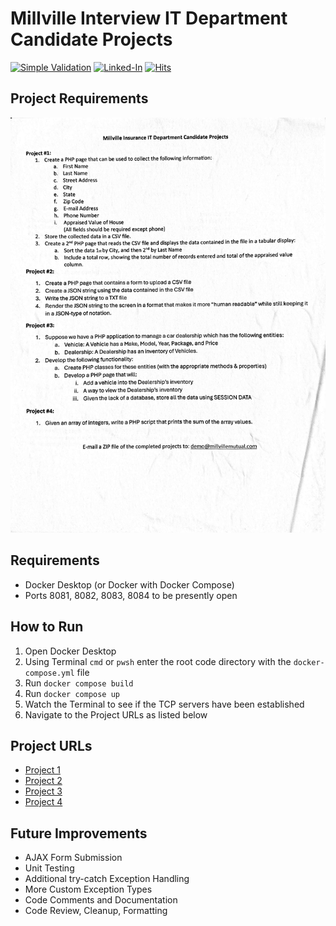 # Millville Interview IT Department Candidate Projects

[![Simple Validation](https://github.com/czenzel/MillvilleMutualDemo/actions/workflows/validate.yml/badge.svg)](https://github.com/czenzel/MillvilleMutualDemo/actions/workflows/validate.yml) [![Linked-In](https://img.shields.io/badge/LinkedIn-0077B5?style=for-the-badge&logo=linkedin&logoColor=white)](https://linkedin.com/in/chriszenzel) [![Hits](https://hits.sh/github.com/czenzel/MillvilleMutualInterview.svg)](https://hits.sh/github.com/czenzel/MillvilleMutualInterview/)

## Project Requirements

![202402interviewproject.jpg](202402interviewproject.jpg)

## Requirements

* Docker Desktop (or Docker with Docker Compose)
* Ports 8081, 8082, 8083, 8084 to be presently open

## How to Run

1. Open Docker Desktop
2. Using Terminal `cmd` or `pwsh` enter the root code directory with the `docker-compose.yml` file
3. Run `docker compose build`
4. Run `docker compose up`
5. Watch the Terminal to see if the TCP servers have been established
6. Navigate to the Project URLs as listed below

## Project URLs

* [Project 1](http://localhost:8081)
* [Project 2](http://localhost:8082)
* [Project 3](http://localhost:8083)
* [Project 4](http://localhost:8084)

## Future Improvements

* AJAX Form Submission
* Unit Testing
* Additional try-catch Exception Handling
* More Custom Exception Types
* Code Comments and Documentation
* Code Review, Cleanup, Formatting
